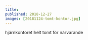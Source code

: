 ```yaml
---
title:
published: 2018-12-27
images: [20181124-tomt-kontor.jpg]
---
```


hjärnkontoret helt tomt för närvarande
